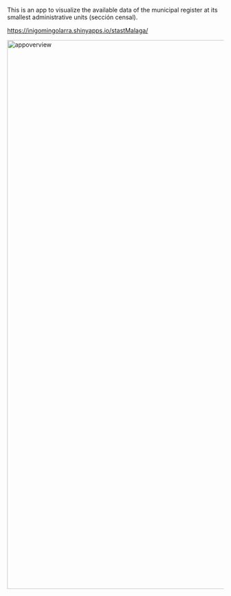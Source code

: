 This is an app to visualize the available data of the municipal register at its smallest administrative units (sección censal).

https://inigomingolarra.shinyapps.io/stastMalaga/


<img width="1279" alt="appoverview" src="https://user-images.githubusercontent.com/40987385/109436266-0ddb9000-7a1f-11eb-8c03-fd0c365dfc70.png">
